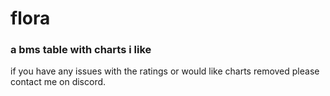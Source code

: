 # flora
### a bms table with charts i like
if you have any issues with the ratings or would like charts removed please contact me on discord.

